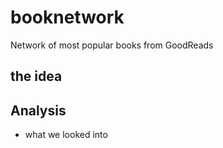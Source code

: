 # booknetwork
Network of most popular books from GoodReads

## the idea

## Analysis

- what we looked into

<script type="text/coffeescript" src="index.js"></script>
<div id="d3-container"></div>
